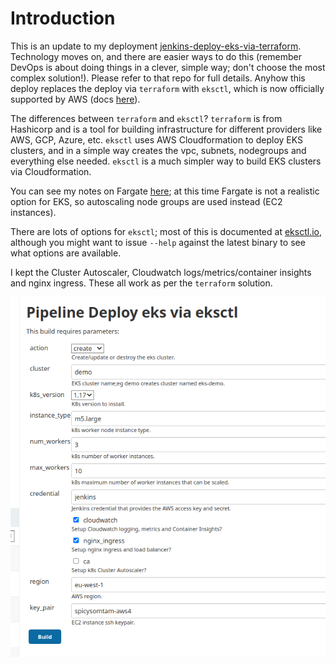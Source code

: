 # Introduction

This is an update to my deployment [jenkins-deploy-eks-via-terraform](https://github.com/spicysomtam/jenkins-deploy-eks-via-terraform). Technology moves on, and there are easier ways to do this (remember DevOps is about doing things in a clever, simple way; don't choose the most complex solution!). Please refer to that repo for full details. Anyhow this deploy replaces the deploy via `terraform` with `eksctl`, which is now officially supported by AWS (docs [here](https://docs.aws.amazon.com/eks/latest/userguide/getting-started-eksctl.html)).

The differences between `terraform` and `eksctl`? `terraform` is from Hashicorp and is a tool for building infrastructure for different providers like AWS, GCP, Azure, etc. `eksctl` uses AWS Cloudformation to deploy EKS clusters, and in a simple way creates the vpc, subnets, nodegroups and everything else needed. `eksctl` is a much simpler way to build EKS clusters via Cloudformation.

You can see my notes on Fargate [here](https://github.com/spicysomtam/jenkins-deploy-eks-via-terraform#introduction); at this time Fargate is not a realistic option for EKS, so autoscaling node groups are used instead (EC2 instances).

There are lots of options for `eksctl`; most of this is documented at [eksctl.io](https://eksctl.io), although you might want to issue `--help` against the latest binary to see what options are available.

I kept the Cluster Autoscaler, Cloudwatch logs/metrics/container insights and nginx ingress. These all work as per the `terraform` solution.

![Screenshot of the parameters](Jenkins.png)